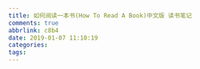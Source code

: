 ```yaml
---
title: 如何阅读一本书(How To Read A Book)中文版 读书笔记
comments: true
abbrlink: c8b4
date: 2019-01-07 11:10:19
categories:
tags:
---
```

